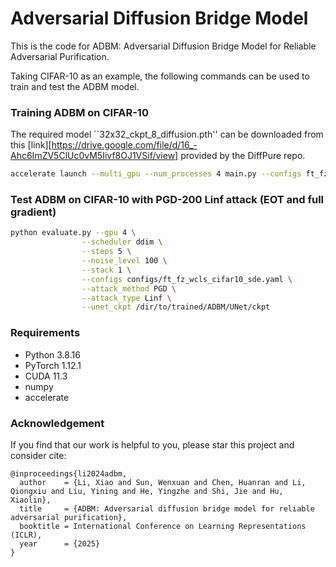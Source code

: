 # Adversarial Diffusion Bridge Model

This is the code for ADBM: Adversarial Diffusion Bridge Model for Reliable Adversarial Purification.

Taking CIFAR-10 as an example, the following commands can be used to train and test the ADBM model.

### Training ADBM on CIFAR-10
The required model ``32x32_ckpt_8_diffusion.pth'' can be downloaded from this [link][https://drive.google.com/file/d/16_-Ahc6ImZV5ClUc0vM5Iivf8OJ1VSif/view] provided by the DiffPure repo.

```bash
accelerate launch --multi_gpu --num_processes 4 main.py --configs ft_fz_wcls_cifar10_sde.yaml
```

### Test ADBM on CIFAR-10 with PGD-200 Linf attack (EOT and full gradient)
```bash
python evaluate.py --gpu 4 \
                --scheduler ddim \
                --steps 5 \
                --noise_level 100 \
                --stack 1 \
                --configs configs/ft_fz_wcls_cifar10_sde.yaml \
                --attack_method PGD \
                --attack_type Linf \
                --unet_ckpt /dir/to/trained/ADBM/UNet/ckpt
```


### Requirements
- Python 3.8.16
- PyTorch 1.12.1 
- CUDA 11.3
- numpy
- accelerate

### Acknowledgement

If you find that our work is helpful to you, please star this project and consider cite:

```
@inproceedings{li2024adbm,
  author    = {Li, Xiao and Sun, Wenxuan and Chen, Huanran and Li, Qiongxiu and Liu, Yining and He, Yingzhe and Shi, Jie and Hu, Xiaolin},
  title     = {ADBM: Adversarial diffusion bridge model for reliable adversarial purification},
  booktitle = International Conference on Learning Representations (ICLR),
  year      = {2025}
}
```
